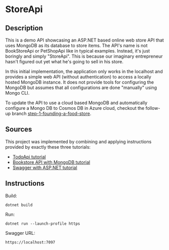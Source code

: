 # StoreApi

## Description
This is a demo API showcasing an ASP.NET based online web store API that uses MongoDB as its database to store items.
The API's name is not BookStoreApi or PetShopApi like in typical examples. Instead, it's just boringly and simply "StoreApi".
This is because our imaginary entrepreneur hasn't figured out yet what he's going to sell in his store. 

In this initial implementation, the application only works in the localhost and provides a simple web API (without authentication)
to access a locally hosted MongoDB instance. It does not provide tools for configuring the MongoDB but assumes
that all configurations are done "manually" using Mongo CLI.

To update the API to use a cloud based MongoDB and automatically configure a Mongo DB to Cosmos DB in Azure cloud, checkout the 
follow-up branch [step-1-founding-a-food-store](https://github.com/develprr/StoreApi/blob/step-1-founding-a-food-store/README.md).

## Sources

This project was implemented by combining and applying instructions provided by exactly these three tutorials:

* [TodoApi tutorial](https://learn.microsoft.com/en-us/aspnet/core/tutorials/first-web-api?view=aspnetcore-8.0&amp;tabs=visual-studio-code)
* [Bookstore API with MongoDB tutorial](https://learn.microsoft.com/en-us/aspnet/core/tutorials/first-mongo-app)
* [Swagger with ASP.NET tutorial](https://learn.microsoft.com/en-us/aspnet/core/tutorials/web-api-help-pages-using-swagger?view=aspnetcore-8.0)

## Instructions

Build:

```dotnet build```

Run:

```dotnet run --launch-profile https```

Swagger URL:

```
https://localhost:7097
```

